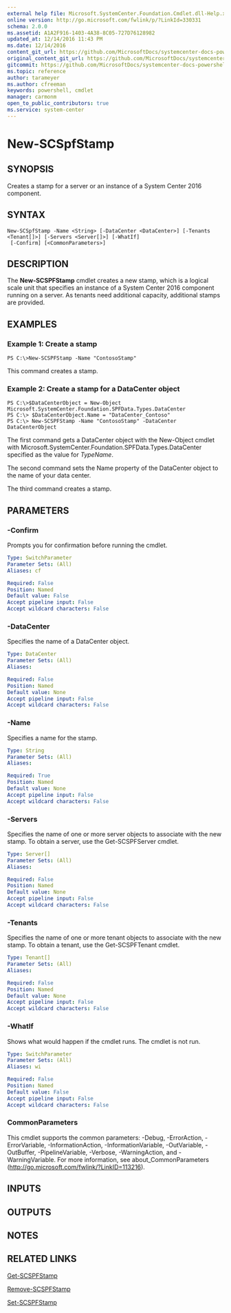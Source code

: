```yaml
---
external help file: Microsoft.SystemCenter.Foundation.Cmdlet.dll-Help.xml
online version: http://go.microsoft.com/fwlink/p/?LinkId=330331
schema: 2.0.0
ms.assetid: A1A2F916-1403-4A38-8C05-727D76128982
updated_at: 12/14/2016 11:43 PM
ms.date: 12/14/2016
content_git_url: https://github.com/MicrosoftDocs/systemcenter-docs-powershell/blob/master/systemcenter-cmdlets/SystemCenter2016/ServiceProviderFoundation/v1.0/New-SCSPFStamp.md
original_content_git_url: https://github.com/MicrosoftDocs/systemcenter-docs-powershell/blob/master/systemcenter-cmdlets/SystemCenter2016/ServiceProviderFoundation/v1.0/New-SCSPFStamp.md
gitcommit: https://github.com/MicrosoftDocs/systemcenter-docs-powershell/blob/96cd9bd2780eb6b78c540fa00d3b8a4313e3ed40/systemcenter-cmdlets/SystemCenter2016/ServiceProviderFoundation/v1.0/New-SCSPFStamp.md
ms.topic: reference
author: tarameyer
ms.author: cfreeman
keywords: powershell, cmdlet
manager: carmonm
open_to_public_contributors: true
ms.service: system-center
---
```


# New-SCSpfStamp

## SYNOPSIS
Creates a stamp for a server or an instance of a System Center 2016 component.

## SYNTAX

```
New-SCSpfStamp -Name <String> [-DataCenter <DataCenter>] [-Tenants <Tenant[]>] [-Servers <Server[]>] [-WhatIf]
 [-Confirm] [<CommonParameters>]
```

## DESCRIPTION
The **New-SCSPFStamp** cmdlet creates a new stamp, which is a logical scale unit that specifies an instance of a System Center 2016 component running on a server.
As tenants need additional capacity, additional stamps are provided.

## EXAMPLES

### Example 1: Create a stamp
```
PS C:\>New-SCSPFStamp -Name "ContosoStamp"
```

This command creates a stamp.

### Example 2: Create a stamp for a DataCenter object
```
PS C:\>$DataCenterObject = New-Object Microsoft.SystemCenter.Foundation.SPFData.Types.DataCenter
PS C:\> $DataCenterObject.Name = "DataCenter_Contoso"
PS C:\> New-SCSPFStamp -Name "ContosoStamp" -DataCenter DataCenterObject
```

The first command gets a DataCenter object with the New-Object cmdlet with Microsoft.SystemCenter.Foundation.SPFData.Types.DataCenter specified as the value for *TypeName*.

The second command sets the Name property of the DataCenter object to the name of your data center.

The third command creates a stamp.

## PARAMETERS

### -Confirm
Prompts you for confirmation before running the cmdlet.

```yaml
Type: SwitchParameter
Parameter Sets: (All)
Aliases: cf

Required: False
Position: Named
Default value: False
Accept pipeline input: False
Accept wildcard characters: False
```

### -DataCenter
Specifies the name of a DataCenter object.

```yaml
Type: DataCenter
Parameter Sets: (All)
Aliases: 

Required: False
Position: Named
Default value: None
Accept pipeline input: False
Accept wildcard characters: False
```

### -Name
Specifies a name for the stamp.

```yaml
Type: String
Parameter Sets: (All)
Aliases: 

Required: True
Position: Named
Default value: None
Accept pipeline input: False
Accept wildcard characters: False
```

### -Servers
Specifies the name of one or more server objects to associate with the new stamp.
To obtain a server, use the Get-SCSPFServer cmdlet.

```yaml
Type: Server[]
Parameter Sets: (All)
Aliases: 

Required: False
Position: Named
Default value: None
Accept pipeline input: False
Accept wildcard characters: False
```

### -Tenants
Specifies the name of one or more tenant objects to associate with the new stamp.
To obtain a tenant, use the Get-SCSPFTenant cmdlet.

```yaml
Type: Tenant[]
Parameter Sets: (All)
Aliases: 

Required: False
Position: Named
Default value: None
Accept pipeline input: False
Accept wildcard characters: False
```

### -WhatIf
Shows what would happen if the cmdlet runs.
The cmdlet is not run.

```yaml
Type: SwitchParameter
Parameter Sets: (All)
Aliases: wi

Required: False
Position: Named
Default value: False
Accept pipeline input: False
Accept wildcard characters: False
```

### CommonParameters
This cmdlet supports the common parameters: -Debug, -ErrorAction, -ErrorVariable, -InformationAction, -InformationVariable, -OutVariable, -OutBuffer, -PipelineVariable, -Verbose, -WarningAction, and -WarningVariable. For more information, see about_CommonParameters (http://go.microsoft.com/fwlink/?LinkID=113216).

## INPUTS

## OUTPUTS

## NOTES

## RELATED LINKS

[Get-SCSPFStamp](xref:SystemCenter2016/ServiceProviderFoundation/v1.0/Get-SCSPFStamp.md)

[Remove-SCSPFStamp](xref:SystemCenter2016/ServiceProviderFoundation/v1.0/Remove-SCSPFStamp.md)

[Set-SCSPFStamp](xref:SystemCenter2016/ServiceProviderFoundation/v1.0/Set-SCSPFStamp.md)

